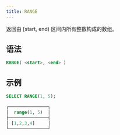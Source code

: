 ```yaml
---
title: RANGE
---
```


返回由 [start, end) 区间内所有整数构成的数组。

## 语法

```sql
RANGE( <start>, <end> )
```

## 示例

```sql
SELECT RANGE(1, 5);

┌───────────────┐
│  range(1, 5)  │
├───────────────┤
│ [1,2,3,4]     │
└───────────────┘
```